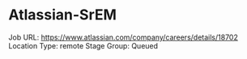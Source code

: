# Atlassian-SrEM

Job URL: https://www.atlassian.com/company/careers/details/18702
Location Type: remote
Stage Group: Queued
